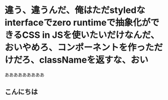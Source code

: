 # 違う、違うんだ、俺はただstyledなinterfaceでzero runtimeで抽象化ができるCSS in JSを使いたいだけなんだ、おいやめろ、コンポーネントを作っただけだろ、classNameを返すな、おい


あああああああああ

## こんにちは